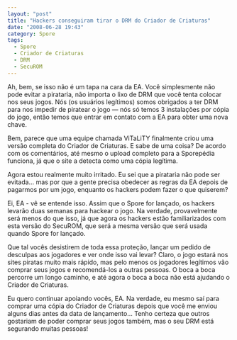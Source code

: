 ```yaml
---
layout: "post"
title: "Hackers conseguiram tirar o DRM do Criador de Criaturas"
date: "2008-06-28 19:43"
category: Spore
tags:
  - Spore
  - Criador de Criaturas
  - DRM
  - SecuROM
---
```


Ah, bem, se isso não é um tapa na cara da EA. Você simplesmente não pode evitar a pirataria, não importa o lixo de DRM que você tenta colocar nos seus jogos. Nós (os usuários legítimos) somos obrigados a ter DRM para nos impedir de piratear o jogo — nós só temos 3 instalações por cópia do jogo, então temos que entrar em contato com a EA para obter uma nova chave.

Bem, parece que uma equipe chamada ViTaLiTY finalmente criou uma versão completa do Criador de Criaturas. E sabe de uma coisa? De acordo com os comentários, até mesmo o upload completo para a Sporepédia funciona, já que o site a detecta como uma cópia legítima.

Agora estou realmente muito irritado. Eu sei que a pirataria não pode ser evitada… mas por que a gente precisa obedecer as regras da EA depois de pagarmos por um jogo, enquanto os hackers podem fazer o que quiserem?

Ei, EA - vê se entende isso. Assim que o Spore for lançado, os hackers levarão duas semanas para hackear o jogo. Na verdade, provavelmente será menos do que isso, já que agora os hackers estão familiarizados com esta versão do SecuROM, que será a mesma versão que será usada quando Spore for lançado.

Que tal vocês desistirem de toda essa proteção, lançar um pedido de desculpas aos jogadores e ver onde isso vai levar? Claro, o jogo estará nos sites piratas muito mais rápido, mas pelo menos os jogadores legítimos vão comprar seus jogos e recomendá-los a outras pessoas. O boca a boca percorre um longo caminho, e até agora o boca a boca não está ajudando o Criador de Criaturas.

Eu quero continuar apoiando vocês, EA. Na verdade, eu mesmo saí para comprar uma cópia do Criador de Criaturas depois que você me enviou alguns dias antes da data de lançamento… Tenho certeza que outros gostariam de poder comprar seus jogos também, mas o seu DRM está segurando muitas pessoas!

